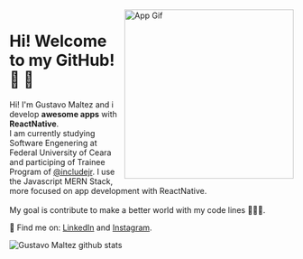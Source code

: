 <br><br><br><br>
<img src="https://raw.githubusercontent.com/gustavomaltez/gustavomaltez/master/app.gif" max-width="300px" width="300px" align="right" alt="App Gif">

# Hi! Welcome to my GitHub! :wave: :rocket:


  Hi! I'm Gustavo Maltez and i develop <strong>awesome apps</strong> with <strong>ReactNative</strong>.<br>
  I am currently studying Software Engenering at Federal University of Ceara and participing of Trainee Program of [@includejr](https://includejr.com.br/). I use the Javascript     MERN Stack, more focused on app development with ReactNative. <br><br>
  My goal is contribute to make a better world with my code lines 👨‍💻:rocket:.

:pushpin: Find me on: [LinkedIn](https://linkedin.com/in/gusttavomaltez) and [Instagram](https://www.instagram.com/gusttavomaltez/).

<a href="https://github.com/gustavomaltez">
<img align="left" src="https://github-readme-stats.vercel.app/api?username=gustavomaltez&show_icons=true&line_height=25&count_private=true&include_all_commits=true&hide_title=true&bg_color=FEFEFE&icon_color=33BB44&title_color=33bb44" alt="Gustavo Maltez github stats"/>
</a>
